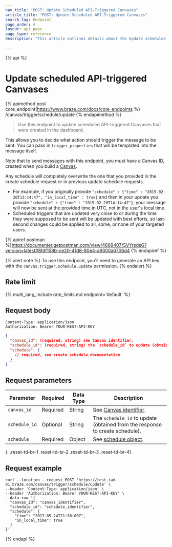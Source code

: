 ```yaml
---
nav_title: "POST: Update Scheduled API-Triggered Canvases"
article_title: "POST: Update Scheduled API-Triggered Canvases"
search_tag: Endpoint
page_order: 4
layout: api_page
page_type: reference
description: "This article outlines details about the Update scheduled API-triggered Canvases Braze endpoint."

---
```

{% api %}
# Update scheduled API-triggered Canvases
{% apimethod post core_endpoint|https://www.braze.com/docs/core_endpoints %} 
/canvas/trigger/schedule/update
{% endapimethod %}

> Use this endpoint to update scheduled API-triggered Canvases that were created in the dashboard. 

This allows you to decide what action should trigger the message to be sent. You can pass in `trigger_properties` that will be templated into the message itself.

Note that to send messages with this endpoint, you must have a Canvas ID, created when you build a [Canvas]({{site.baseurl}}/api/identifier_types/#canvas-api-identifier).

Any schedule will completely overwrite the one that you provided in the create schedule request or in previous update schedule requests. 
  - For example, if you originally provide `"schedule" : {"time" : "2015-02-20T13:14:47", "in_local_time" : true}` and then in your update you provide `"schedule" : {"time" : "2015-02-20T14:14:47"}`, your message will now be sent at the provided time in UTC, not in the user's local time. 
  - Scheduled triggers that are updated very close to or during the time they were supposed to be sent will be updated with best efforts, so last-second changes could be applied to all, some, or none of your targeted users.

{% apiref postman %}https://documenter.getpostman.com/view/4689407/SVYrsdsG?version=latest#8fdf158b-ce20-41d8-80e4-a9300a6706d4 {% endapiref %}

{% alert note %}
To use this endpoint, you'll need to generate an API key with the `canvas.trigger.schedule.update` permission.
{% endalert %}

## Rate limit

{% multi_lang_include rate_limits.md endpoint='default' %}

## Request body

```
Content-Type: application/json
Authorization: Bearer YOUR-REST-API-KEY
```

```json
{
  "canvas_id": (required, string) see Canvas identifier,
  "schedule_id": (required, string) the `schedule_id` to update (obtained from the response to create schedule),
  "schedule": {
    // required, see create schedule documentation
  }
}
```

## Request parameters

| Parameter | Required | Data Type | Description |
| --------- | ---------| --------- | ----------- |
|`canvas_id`|Required|String| See [Canvas identifier]({{site.baseurl}}/api/identifier_types/). |
| `schedule_id` | Optional | String | The `schedule_id` to update (obtained from the response to create schedule). |
|`schedule` | Required | Object | See [schedule object]({{site.baseurl}}/api/objects_filters/schedule_object/). |
{: .reset-td-br-1 .reset-td-br-2 .reset-td-br-3  .reset-td-br-4}

## Request example
```
curl --location --request POST 'https://rest.iad-01.braze.com/canvas/trigger/schedule/update' \
--header 'Content-Type: application/json' \
--header 'Authorization: Bearer YOUR-REST-API-KEY' \
--data-raw '{
  "canvas_id": "canvas_identifier",
  "schedule_id": "schedule_identifier",
  "schedule": {
    "time": "2017-05-24T21:30:00Z",
    "in_local_time": true
  }
}'
```

{% endapi %}
